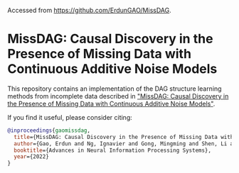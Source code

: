 Accessed from https://github.com/ErdunGAO/MissDAG.

# MissDAG: Causal Discovery in the Presence of Missing Data with Continuous Additive Noise Models

This repository contains an implementation of the DAG structure learning methods from incomplete data described in ["MissDAG: Causal Discovery in the Presence of Missing Data with Continuous Additive Noise Models"](https://openreview.net/pdf?id=6TJryN46h7j).

If you find it useful, please consider citing:
```bibtex
@inproceedings{gaomissdag,
  title={MissDAG: Causal Discovery in the Presence of Missing Data with Continuous Additive Noise Models},
  author={Gao, Erdun and Ng, Ignavier and Gong, Mingming and Shen, Li and Huang, Wei and Liu, Tongliang and Zhang, Kun and Bondell, Howard},
  booktitle={Advances in Neural Information Processing Systems},
  year={2022}
}
```
